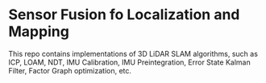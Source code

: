 # Sensor Fusion fo Localization and Mapping
This repo contains implementations of 3D LiDAR SLAM algorithms, such as ICP, LOAM, NDT, IMU Calibration, IMU Preintegration, Error State Kalman Filter, Factor Graph optimization, etc.
